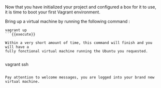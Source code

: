 Now that you have initialized your project and configured a box for
it to use, it is time to boot your first Vagrant environment.

Bring up a virtual machine by running the following command :

```
vagrant up
```{{execute}}

Within a very short amount of time, this command will finish and you will have a
fully fonctional virtual machine running the Ubuntu you requested.


```
vagrant ssh
```{{execute}}

Pay attention to welcome messages, you are logged into your brand new virtual machine.